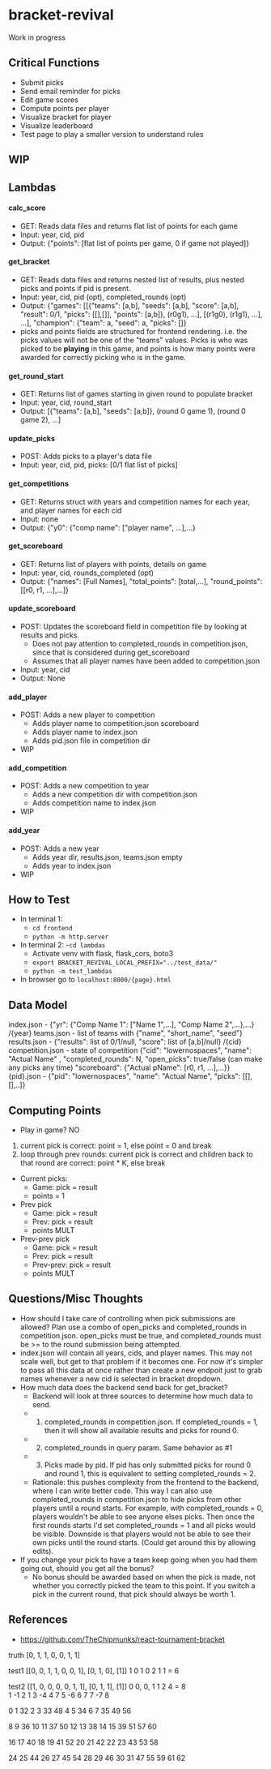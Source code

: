 # bracket-revival
Work in progress

## Critical Functions
- Submit picks
- Send email reminder for picks
- Edit game scores
- Compute points per player
- Visualize bracket for player
- Visualize leaderboard
- Test page to play a smaller version to understand rules

## WIP

## Lambdas
#### calc_score
- GET: Reads data files and returns flat list of points for each game
- Input: year, cid, pid
- Output: {"points": [flat list of points per game, 0 if game not played]}
#### get_bracket
- GET: Reads data files and returns nested list of results, plus nested picks and points if pid is present.
- Input: year, cid, pid (opt), completed_rounds (opt)
- Output: {"games": [[{"teams": [a,b], "seeds": [a,b], "score": [a,b], "result": 0/1, "picks": [[],[]], "points": [a,b]}, (r0g1), ...], [(r1g0), (r1g1), ...], ...],
           "champion": {"team": a, "seed": a, "picks": []}
- picks and points fields are structured for frontend rendering. i.e. the picks values will not be one of the "teams" values. Picks is who was picked to be **playing** in this game, and points is how many points were awarded for correctly picking who is in the game.
#### get_round_start
- GET: Returns list of games starting in given round to populate bracket
- Input: year, cid, round_start
- Output: [{"teams": [a,b], "seeds": [a,b]}, (round 0 game 1), (round 0 game 2), ...]
#### update_picks
- POST: Adds picks to a player's data file
- Input: year, cid, pid, picks: [0/1 flat list of picks]
#### get_competitions
- GET: Returns struct with years and competition names for each year, and player names for each cid
- Input: none
- Output: {"y0": {"comp name": ["player name", ...],...}
#### get_scoreboard
- GET: Returns list of players with points, details on game
- Input: year, cid, rounds_completed (opt)
- Output: {"names": [Full Names], "total_points": [total,...], "round_points": [[r0, r1, ...],...]}
#### update_scoreboard
- POST: Updates the scoreboard field in competition file by looking at results and picks.
	- Does not pay attention to completed_rounds in competition.json, since that is considered during get_scoreboard
	- Assumes that all player names have been added to competition.json
- Input: year, cid
- Output: None
#### add_player
- POST: Adds a new player to competition
	- Adds player name to competition.json scoreboard
	- Adds player name to index.json
	- Adds pid.json file in competition dir
- WIP
#### add_competition
- POST: Adds a new competition to year
	- Adds a new competition dir with competition.json
	- Adds competition name to index.json
- WIP
#### add_year
- POST: Adds a new year
	- Adds year dir, results.json, teams.json empty
	- Adds year to index.json
- WIP

## How to Test
- In terminal 1:
	- `cd frontend`
	- `python -m http.server`
- In terminal 2:
	-`cd lambdas`
	- Activate venv with flask, flask_cors, boto3
	- `export BRACKET_REVIVAL_LOCAL_PREFIX="../test_data/"` 
	- `python -m test_lambdas`
- In browser go to `localhost:8000/{page}.html` 

## Data Model
index.json - {"yr": {"Comp Name 1": ["Name 1",...],  "Comp Name 2",...},...}
/{year}
  teams.json - list of teams with {"name", "short_name", "seed"}
  results.json - {"results": list of 0/1/null, "score": list of [a,b]/null}
  /{cid}
    competition.json - state of competition {"cid": "lowernospaces", "name": "Actual Name" , "completed_rounds": N, "open_picks": true/false (can make any picks any time)
                                             "scoreboard": {"Actual pName": [r0, r1, ...],...}}
    {pid}.json - {"pid": "lowernospaces", "name": "Actual Name", "picks": [[],[],..]}
  

## Computing Points
- Play in game? NO
1. current pick is correct: point = 1, else point = 0 and break
2. loop through prev rounds: current pick is correct and children back to that round are correct: point * K, else break

- Current picks:
	- Game: pick = result
	- points = 1
- Prev pick
	- Game: pick = result
	- Prev: pick = result
	- points MULT
- Prev-prev pick
	- Game: pick = result
	- Prev: pick = result
	- Prev-prev: pick = result
	- points MULT
## Questions/Misc Thoughts
- How should I take care of controlling when pick submissions are allowed? Plan use a combo of open_picks and completed_rounds in competition.json. open_picks must be true, and completed_rounds must be >= to the round submission being attempted. 
- index.json will contain all years, cids, and player names. This may not scale well, but get to that problem if it becomes one. For now it's simpler to pass all this data at once rather than create a new endpoit just to grab names whenever a new cid is selected in bracket dropdown.
- How much data does the backend send back for get_bracket?
	- Backend will look at three sources to determine how much data to send.
	- 1. completed_rounds in competition.json. If completed_rounds = 1, then it will show all available results and picks for round 0.
	- 2. completed_rounds in query param. Same behavior as #1
	- 3. Picks made by pid. If pid has only submitted picks for round 0 and round 1, this is equivalent to setting completed_rounds = 2. 
	- Rationale: this pushes complexity from the frontend to the backend, where I can write better code. This way I can also use completed_rounds in competition.json to hide picks from other players until a round starts. For example, with completed_rounds = 0, players wouldn't be able to see anyone elses picks. Then once the first rounds starts I'd set completed_rounds = 1 and all picks would be visible. Downside is that players would not be able to see their own picks until the round starts. (Could get around this by allowing edits).
- If you change your pick to have a team keep going when you had them going out, should you get all the bonus?
	- No bonus should be awarded based on when the pick is made, not whether you correctly picked the team to this point. If you switch a pick in the current round, that pick should always be worth 1.

## References
- https://github.com/TheChipmunks/react-tournament-bracket

truth [0, 1, 1, 0, 0, 1, 1]

test1 [[0, 0, 1, 1, 0, 0, 1], [0, 1, 0], [1]]
        1  0  1  0                2  1    1  = 6

test2 [[1, 0, 0, 0, 0, 1, 1], [0, 1, 1], [1]]
        0  0, 0, 1             1  2       4 = 8  
1
-1
2
   1
3
-4
4
       7
5
-6
6
   7
7
-7
8



0 
1  32
2
3  33 48
4
5  34
6
7  35 49 56

8
9  36
10
11 37 50
12
13 38
14
15 39 51 57 60

16
17 40
18
19 41 52
20
21 42
22
23 43 53 58

24
25 44
26
27 45 54
28
29 46
30
31 47 55 59 61 62
